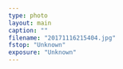 ```yaml
---
type: photo
layout: main
caption: ""
filename: "20171116215404.jpg"
fstop: "Unknown"
exposure: "Unknown"
---
```

